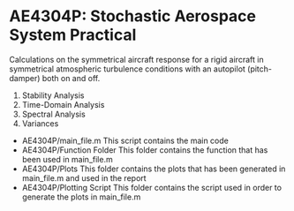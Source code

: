# AE4304P: Stochastic Aerospace System Practical


Calculations on the symmetrical aircraft response for a rigid aircraft in symmetrical atmospheric turbulence conditions with an autopilot (pitch-damper) both on and off.

1. Stability Analysis
2. Time-Domain Analysis
3. Spectral Analysis
4. Variances

* AE4304P/main_file.m          This script contains the main code
* AE4304P/Function Folder      This folder contains the function that has been used in main_file.m
* AE4304P/Plots                This folder contains the plots that has been generated in main_file.m and used in the report
* AE4304P/Plotting Script      This folder contains the script used in order to generate the plots in main_file.m
